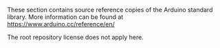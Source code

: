 These section contains source reference copies of the Arduino standard library.
More information can be found at https://www.arduino.cc/reference/en/

The root repository license does not apply here.
